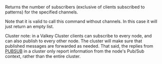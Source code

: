 Returns the number of subscribers (exclusive of clients subscribed to patterns) for the specified channels.

Note that it is valid to call this command without channels. In this case it will just return an empty list.

Cluster note: in a Valkey Cluster clients can subscribe to every node, and can also publish to every other node. The cluster will make sure that published messages are forwarded as needed. That said, the replies from [PUBSUB](pubsub.md) in a cluster only report information from the node's Pub/Sub context, rather than the entire cluster.
